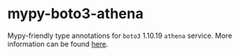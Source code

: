 # mypy-boto3-athena

Mypy-friendly type annotations for `boto3` 1.10.19 `athena` service.
More information can be found [here](https://github.com/vemel/mypy_boto3).